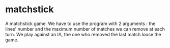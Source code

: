 # matchstick
A matchstick game. We have to use the program with 2 arguments : the lines' number and the maximum number of matches we can remove at each turn. We play against an IA, the one who removed the last match loose the game.

